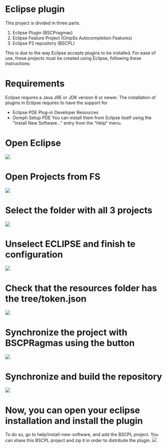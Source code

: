 # Eclipse plugin 

This project is divided in three parts.

1. Eclipse Plugin (BSCPragmas)
2. Eclipse Feature Project (OmpSs Autocompletion Features)
3. Eclipse P2 repository (BSCPL)

This is due to the way Eclipse accepts plugins to be installed. For ease of use, these projects must be created using Eclipse, following these instructions:

# Requirements
Eclipse requires a Java JRE or JDK version 8 or newer.
The installation of plugins in Eclipse requires to have the support for
   - Eclipse PDE Plug-in Developer Resources
   - Oomph Setup PDE
You can install them from Eclipse itself using the "Install New Software..."
entry from the "Help" menu.


# Open Eclipse
![](images/1.png)
# Open Projects from FS

![](images/2.png)

# Select the folder with all 3 projects

![](images/3.png)

# Unselect ECLIPSE and finish te configuration

![](images/4.png)

# Check that the resources folder has the tree/token.json

![](images/5.png)

# Synchronize the project with BSCPRagmas using the button

![](images/6.png)

# Synchronize and build the repository

![](images/7.png)

# Now, you can open your eclipse installation and install the plugin

To do so, go to help/install-new-software, and add the BSCPL project. 
You can share this BSCPL project and zip it in order to distribute the plugin.
![](images/8.png)
